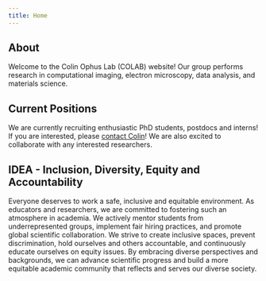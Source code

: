 ```yaml
---
title: Home
---
```


## About

Welcome to the Colin Ophus Lab (COLAB) website! Our group performs research in computational imaging, electron microscopy, data analysis, and materials science. 


## Current Positions

We are currently recruiting enthusiastic PhD students, postdocs and interns! If you are interested, please [contact Colin](mailto:cophus@stanford.edu)!  We are also excited to collaborate with any interested researchers.



## IDEA - Inclusion, Diversity, Equity and Accountability

Everyone deserves to work a safe, inclusive and equitable environment. As educators and researchers, we are committed to fostering such an atmosphere in academia. We actively mentor students from underrepresented groups, implement fair hiring practices, and promote global scientific collaboration. We strive to create inclusive spaces, prevent discrimination, hold ourselves and others accountable, and continuously educate ourselves on equity issues. By embracing diverse perspectives and backgrounds, we can advance scientific progress and build a more equitable academic community that reflects and serves our diverse society.





